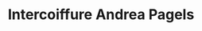 ---
title: "Intercoiffure Andrea Pagels"
url: /rostock/intercoiffure-andrea-pagels/
shop: Friseur
---